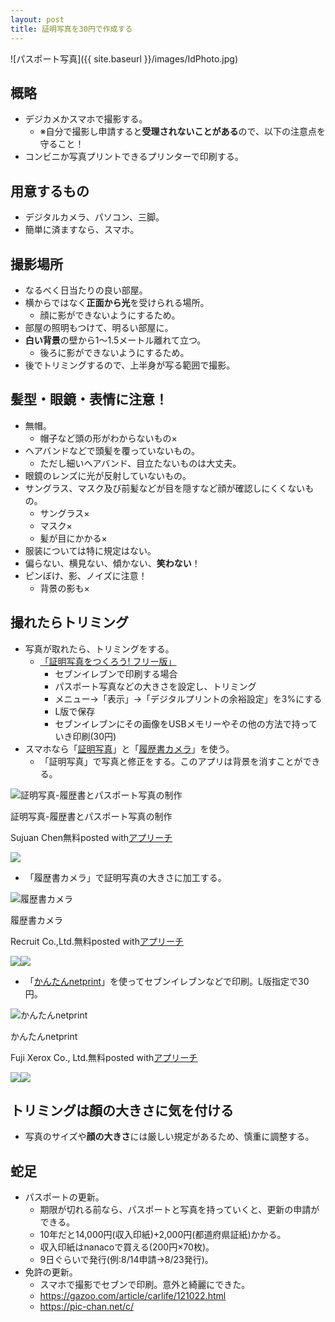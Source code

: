 ```yaml
---
layout: post
title: 証明写真を30円で作成する
---
```


![パスポート写真]({{ site.baseurl }}/images/IdPhoto.jpg)

## 概略

- デジカメかスマホで撮影する。
  - ※自分で撮影し申請すると**受理されないことがある**ので、以下の注意点を守ること！
- コンビニか写真プリントできるプリンターで印刷する。

## 用意するもの

- デジタルカメラ、パソコン、三脚。
- 簡単に済ますなら、スマホ。

## 撮影場所

- なるべく日当たりの良い部屋。
- 横からではなく**正面から光**を受けられる場所。
  - 顔に影ができないようにするため。
- 部屋の照明もつけて、明るい部屋に。
- **白い背景**の壁から1〜1.5メートル離れて立つ。
  - 後ろに影ができないようにするため。
- 後でトリミングするので、上半身が写る範囲で撮影。

## 髪型・眼鏡・表情に注意！

- 無帽。
  - 帽子など頭の形がわからないもの×
- ヘアバンドなどで頭髪を覆っていないもの。
  - ただし細いヘアバンド、目立たないものは大丈夫。
- 眼鏡のレンズに光が反射していないもの。
- サングラス、マスク及び前髪などが目を隠すなど顔が確認しにくくないもの。
  - サングラス×
  - マスク×
  - 髪が目にかかる×
- 服装については特に規定はない。
- 偏らない、横見ない、傾かない、**笑わない**！
- ピンぼけ、影、ノイズに注意！
  - 背景の影も×

## 撮れたらトリミング

- 写真が取れたら、トリミングをする。
  - [「証明写真をつくろう! フリー版」](http://www.vector.co.jp/soft/winnt/art/se466539.html?ds)
    - セブンイレブンで印刷する場合
    - パスポート写真などの大きさを設定し、トリミング
    - メニュー→「表示」→「デジタルプリントの余裕設定」を3%にする
    - L版で保存
    - セブンイレブンにその画像をUSBメモリーやその他の方法で持っていき印刷(30円)
- スマホなら「[証明写真](https://itunes.apple.com/jp/app/id1327776333)」と「[履歴書カメラ](https://itunes.apple.com/jp/app/id919409463)」を使う。
  - 「証明写真」で写真と修正をする。このアプリは背景を消すことができる。

<div class="appreach"><img src="https://is2-ssl.mzstatic.com/image/thumb/Purple128/v4/bd/b5/c8/bdb5c8db-3c2d-065c-ddbb-b842fc64971d/source/512x512bb.jpg" alt="証明写真-履歴書とパスポート写真の制作" class="appreach__icon"><div class="appreach__detail"><p class="appreach__name">証明写真-履歴書とパスポート写真の制作</p><p class="appreach__info"><span class="appreach__developper">Sujuan Chen</span><span class="appreach__price">無料</span><span class="appreach__posted">posted with<a href="http://mama-hack.com/app-reach/" title="アプリーチ" target="_blank" rel="nofollow">アプリーチ</a></span></p></div><div class="appreach__links"><a href="https://itunes.apple.com/jp/app//id1327776333?mt=8&amp;uo=4" rel="nofollow" class="appreach__aslink"><img src="https://nabettu.github.io/appreach/img/itune_ja.svg"></a></div></div>

  - 「履歴書カメラ」で証明写真の大きさに加工する。

<div class="appreach"><img src="https://is5-ssl.mzstatic.com/image/thumb/Purple124/v4/e2/28/20/e2282031-3e78-4385-436d-20eb40c49674/source/512x512bb.jpg" alt="履歴書カメラ" class="appreach__icon"><div class="appreach__detail"><p class="appreach__name">履歴書カメラ</p><p class="appreach__info"><span class="appreach__developper">Recruit Co.,Ltd.</span><span class="appreach__price">無料</span><span class="appreach__posted">posted with<a href="http://mama-hack.com/app-reach/" title="アプリーチ" target="_blank" rel="nofollow">アプリーチ</a></span></p></div><div class="appreach__links"><a href="https://itunes.apple.com/jp/app//id919409463?mt=8&amp;uo=4" rel="nofollow" class="appreach__aslink"><img src="https://nabettu.github.io/appreach/img/itune_ja.svg"></a><a href="https://play.google.com/store/apps/details?id=jp.co.recruit.rirekisyocamera.android" rel="nofollow" class="appreach__gplink"><img src="https://nabettu.github.io/appreach/img/gplay_ja.png"></a></div></div>

  - 「[かんたんnetprint](https://itunes.apple.com/jp/app/netprint/id372351201?mt=8)」を使ってセブンイレブンなどで印刷。L版指定で30円。

<div class="appreach"><img src="https://is4-ssl.mzstatic.com/image/thumb/Purple118/v4/fe/fc/46/fefc4645-6a53-799e-3740-4b90e00af0ce/source/512x512bb.jpg" alt="かんたんnetprint" class="appreach__icon"><div class="appreach__detail"><p class="appreach__name">かんたんnetprint</p><p class="appreach__info"><span class="appreach__developper">Fuji Xerox Co., Ltd.</span><span class="appreach__price">無料</span><span class="appreach__posted">posted with<a href="http://mama-hack.com/app-reach/" title="アプリーチ" target="_blank" rel="nofollow">アプリーチ</a></span></p></div><div class="appreach__links"><a href="https://itunes.apple.com/jp/app//id736536895?mt=8&amp;uo=4" rel="nofollow" class="appreach__aslink"><img src="https://nabettu.github.io/appreach/img/itune_ja.svg"></a><a href="https://play.google.com/store/apps/details?id=jp.co.fujixerox.np.photo" rel="nofollow" class="appreach__gplink"><img src="https://nabettu.github.io/appreach/img/gplay_ja.png"></a></div></div>

## トリミングは顏の大きさに気を付ける

- 写真のサイズや**顔の大きさ**には厳しい規定があるため、慎重に調整する。

## 蛇足

- パスポートの更新。
  - 期限が切れる前なら、パスポートと写真を持っていくと、更新の申請ができる。
  - 10年だと14,000円(収入印紙)+2,000円(都道府県証紙)かかる。
  - 収入印紙はnanacoで買える(200円×70枚)。
  - 9日ぐらいで発行(例:8/14申請→8/23発行)。
- 免許の更新。
  - スマホで撮影でセブンで印刷。意外と綺麗にできた。
  - https://gazoo.com/article/carlife/121022.html
  - https://pic-chan.net/c/
